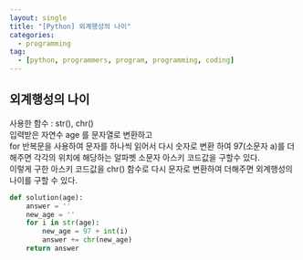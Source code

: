 ```yaml
---
layout: single
title: "[Python] 외계행성의 나이"
categories:
  - programming
tag:
  - [python, programmers, program, programming, coding]
---
```


## 외계행성의 나이

사용한 함수 : str(), chr()  
입력받은 자연수 age 를 문자열로 변환하고  
for 반복문을 사용하여 문자를 하나씩 읽어서 다시 숫자로 변환 하여
97(소문자 a)를 더해주면 각각의 위치에 해당하는 알파벳 소문자 아스키 코드값을
구할수 있다.  
이렇게 구한 아스키 코드값을 chr() 함수로 다시 문자로 변환하여
더해주면 외계행성의 나이를 구할 수 있다.


```python
def solution(age):
    answer = ''
    new_age = ''
    for i in str(age):
        new_age = 97 + int(i)
        answer += chr(new_age)
    return answer
```


